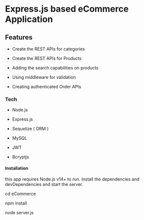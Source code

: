 # Express.js based eCommerce Application

## Features

   * Create the REST APIs for categories

   * Create the REST APIs for Products

   * Adding the search capabilities on products

   * Using middleware for validation

   * Creating authenticated Order APIs


### Tech

   * Node.js

   * Express.js

   * Sequelize ( ORM )

   * MySQL

   * JWT

   * Bcryptjs


#### Installation

   this app requires Node.js v14+ to run.
   Install the dependencies and devDependencies and start the server.

   cd eCommerce

   npm install

   node server.js
